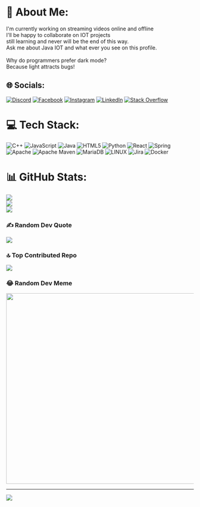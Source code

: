 # 💫 About Me:
I'm currently working on streaming videos online and offline<br>I'll be happy to collaborate on IOT projects<br>still learning and never will be the end of this way.<br>Ask me about Java  IOT and what ever you see on this profile.<br><br>Why do programmers prefer dark mode? <br>Because light attracts bugs!


## 🌐 Socials:
[![Discord](https://img.shields.io/badge/Discord-%237289DA.svg?logo=discord&logoColor=white)](https://discord.gg/d) [![Facebook](https://img.shields.io/badge/Facebook-%231877F2.svg?logo=Facebook&logoColor=white)](https://facebook.com/sjserajzadeh) [![Instagram](https://img.shields.io/badge/Instagram-%23E4405F.svg?logo=Instagram&logoColor=white)](https://instagram.com/sjserajzadeh) [![LinkedIn](https://img.shields.io/badge/LinkedIn-%230077B5.svg?logo=linkedin&logoColor=white)](https://linkedin.com/in/in/sajjad-seraj) [![Stack Overflow](https://img.shields.io/badge/-Stackoverflow-FE7A16?logo=stack-overflow&logoColor=white)](https://stackoverflow.com/users/sajjad-serajzadeh) 

# 💻 Tech Stack:
![C++](https://img.shields.io/badge/c++-%2300599C.svg?style=for-the-badge&logo=c%2B%2B&logoColor=white) ![JavaScript](https://img.shields.io/badge/javascript-%23323330.svg?style=for-the-badge&logo=javascript&logoColor=%23F7DF1E) ![Java](https://img.shields.io/badge/java-%23ED8B00.svg?style=for-the-badge&logo=java&logoColor=white) ![HTML5](https://img.shields.io/badge/html5-%23E34F26.svg?style=for-the-badge&logo=html5&logoColor=white) ![Python](https://img.shields.io/badge/python-3670A0?style=for-the-badge&logo=python&logoColor=ffdd54) ![React](https://img.shields.io/badge/react-%2320232a.svg?style=for-the-badge&logo=react&logoColor=%2361DAFB) ![Spring](https://img.shields.io/badge/spring-%236DB33F.svg?style=for-the-badge&logo=spring&logoColor=white) ![Apache](https://img.shields.io/badge/apache-%23D42029.svg?style=for-the-badge&logo=apache&logoColor=white) ![Apache Maven](https://img.shields.io/badge/Apache%20Maven-C71A36?style=for-the-badge&logo=Apache%20Maven&logoColor=white) ![MariaDB](https://img.shields.io/badge/MariaDB-003545?style=for-the-badge&logo=mariadb&logoColor=white) ![LINUX](https://img.shields.io/badge/Linux-FCC624?style=for-the-badge&logo=linux&logoColor=black) ![Jira](https://img.shields.io/badge/jira-%230A0FFF.svg?style=for-the-badge&logo=jira&logoColor=white) ![Docker](https://img.shields.io/badge/docker-%230db7ed.svg?style=for-the-badge&logo=docker&logoColor=white)
# 📊 GitHub Stats:
![](https://github-readme-stats.vercel.app/api?username=Sajjad-s&theme=tokyonight&hide_border=true&include_all_commits=true&count_private=true)<br/>
![](https://github-readme-streak-stats.herokuapp.com/?user=Sajjad-s&theme=tokyonight&hide_border=true)<br/>
![](https://github-readme-stats.vercel.app/api/top-langs/?username=Sajjad-s&theme=tokyonight&hide_border=true&include_all_commits=true&count_private=true&layout=compact)

### ✍️ Random Dev Quote
![](https://quotes-github-readme.vercel.app/api?type=horizontal&theme=radical)

### 🔝 Top Contributed Repo
![](https://github-contributor-stats.vercel.app/api?username=Sajjad-s&limit=5&theme=dark&combine_all_yearly_contributions=true)

### 😂 Random Dev Meme
<img src="https://rm.up.railway.app/" width="512px"/>

---
[![](https://visitcount.itsvg.in/api?id=Sajjad-s&icon=0&color=0)](https://visitcount.itsvg.in)

<!-- Proudly created with GPRM ( https://gprm.itsvg.in ) -->
